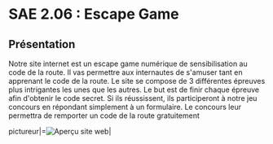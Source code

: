 # SAE 2.06 : Escape Game


## Présentation

Notre site internet est un escape game numérique de sensibilisation au code de la route. 
Il vas permettre aux internautes de s'amuser tant en apprenant le code de la route.
Le site se compose de 3 différentes épreuves plus intrigantes les unes que les autres. 
Le but est de finir chaque épreuve afin d'obtenir le code secret. Si ils réussissent, ils participeront à notre jeu concours en répondant simplement à un formulaire. 
Le concours leur permettra de remporter un code de la route gratuitement


pictureur|=![Aperçu site web](https://user-images.githubusercontent.com/82654088/154868454-88c2f676-542e-41ea-9995-76ad5db357fc.png)|
